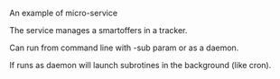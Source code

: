An example of micro-service

The service manages a smartoffers in a tracker.

Can run from command line with -sub param or as a daemon.

If runs as daemon will launch subrotines in the background (like cron).
